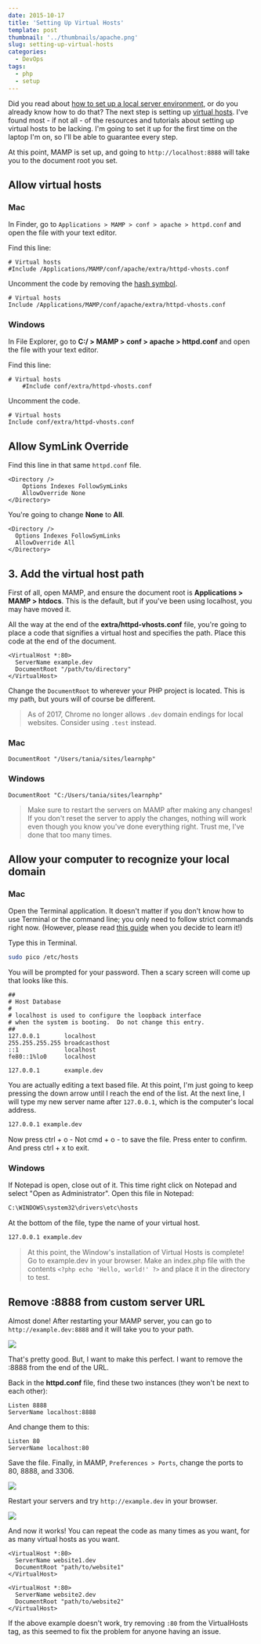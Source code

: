 ```yaml
---
date: 2015-10-17
title: 'Setting Up Virtual Hosts'
template: post
thumbnail: '../thumbnails/apache.png'
slug: setting-up-virtual-hosts
categories:
  - DevOps
tags:
  - php
  - setup
---
```


Did you read about [how to set up a local server environment](http://www.taniarascia.com/local-environment), or do you already know how to do that? The next step is setting up [virtual hosts](https://httpd.apache.org/docs/2.2/vhosts/). I've found most - if not all - of the resources and tutorials about setting up virtual hosts to be lacking. I'm going to set it up for the first time on the laptop I'm on, so I'll be able to guarantee every step.

At this point, MAMP is set up, and going to `http://localhost:8888` will take you to the document root you set.

## Allow virtual hosts

### Mac

In Finder, go to `Applications > MAMP > conf > apache > httpd.conf` and open the file with your text editor.

Find this line:

```apacheconf
# Virtual hosts
#Include /Applications/MAMP/conf/apache/extra/httpd-vhosts.conf
```

Uncomment the code by removing the [hash symbol](https://en.wiktionary.org/wiki/octothorpe).

```apacheconf
# Virtual hosts
Include /Applications/MAMP/conf/apache/extra/httpd-vhosts.conf
```

### Windows

In File Explorer, go to **C:/ > MAMP > conf > apache > httpd.conf** and open the file with your text editor.

Find this line:

```apacheconf
# Virtual hosts
    #Include conf/extra/httpd-vhosts.conf
```

Uncomment the code.

```apacheconf
# Virtual hosts
Include conf/extra/httpd-vhosts.conf
```

## Allow SymLink Override

Find this line in that same `httpd.conf` file.

```apacheconf
<Directory />
    Options Indexes FollowSymLinks
    AllowOverride None
</Directory>
```

You're going to change **None** to **All**.

```apacheconf
<Directory />
  Options Indexes FollowSymLinks
  AllowOverride All
</Directory>
```

## 3. Add the virtual host path

First of all, open MAMP, and ensure the document root is **Applications > MAMP > htdocs**. This is the default, but if you've been using localhost, you may have moved it.

All the way at the end of the **extra/httpd-vhosts.conf** file, you're going to place a code that signifies a virtual host and specifies the path. Place this code at the end of the document.

```apacheconf
<VirtualHost *:80>
  ServerName example.dev
  DocumentRoot "/path/to/directory"
</VirtualHost>
```

Change the `DocumentRoot` to wherever your PHP project is located. This is my path, but yours will of course be different.

> As of 2017, Chrome no longer allows `.dev` domain endings for local websites. Consider using `.test` instead.

### Mac

```apacheconf
DocumentRoot "/Users/tania/sites/learnphp"
```

### Windows

```apacheconf
DocumentRoot "C:/Users/tania/sites/learnphp"
```

> Make sure to restart the servers on MAMP after making any changes! If you don't reset the server to apply the changes, nothing will work even though you know you've done everything right. Trust me, I've done that too many times.

## Allow your computer to recognize your local domain

### Mac

Open the Terminal application. It doesn't matter if you don't know how to use Terminal or the command line; you only need to follow strict commands right now. (However, please read [this guide](https://www.taniarascia.com/how-to-use-the-command-line-for-apple-macos-and-linux/) when you decide to learn it!)

Type this in Terminal.

```bash
sudo pico /etc/hosts
```

You will be prompted for your password. Then a scary screen will come up that looks like this.

```terminal
##
# Host Database
#
# localhost is used to configure the loopback interface
# when the system is booting.  Do not change this entry.
##
127.0.0.1       localhost
255.255.255.255 broadcasthost
::1             localhost
fe80::1%lo0     localhost

127.0.0.1       example.dev
```

You are actually editing a text based file. At this point, I'm just going to keep pressing the down arrow until I reach the end of the list. At the next line, I will type my new server name after `127.0.0.1`, which is the computer's local address.

```bash
127.0.0.1 example.dev
```

Now press ctrl + o - Not cmd + o - to save the file. Press enter to confirm. And press ctrl + x to exit.

### Windows

If Notepad is open, close out of it. This time right click on Notepad and select "Open as Administrator". Open this file in Notepad:

```bash
C:\WINDOWS\system32\drivers\etc\hosts
```

At the bottom of the file, type the name of your virtual host.

```bash
127.0.0.1 example.dev
```

> At this point, the Window's installation of Virtual Hosts is complete! Go to example.dev in your browser. Make an index.php file with the contents `<?php echo 'Hello, world!' ?>` and place it in the directory to test.

## Remove :8888 from custom server URL

Almost done! After restarting your MAMP server, you can go to `http://example.dev:8888` and it will take you to your path.

![](../images/Screen-Shot-2015-10-16-at-11.25.27-PM.png)

That's pretty good. But, I want to make this perfect. I want to remove the :8888 from the end of the URL.

Back in the **httpd.conf** file, find these two instances (they won't be next to each other):

```apacheconf
Listen 8888
ServerName localhost:8888
```

And change them to this:

```apacheconf
Listen 80
ServerName localhost:80
```

Save the file. Finally, in MAMP, `Preferences > Ports`, change the ports to 80, 8888, and 3306.

![](../images/Screen-Shot-2015-10-16-at-11.53.58-PM.png)

Restart your servers and try `http://example.dev` in your browser.

![](../images/Screen-Shot-2015-10-16-at-11.56.08-PM.png)

And now it works! You can repeat the code as many times as you want, for as many virtual hosts as you want.

```apacheconf
<VirtualHost *:80>
  ServerName website1.dev
  DocumentRoot "path/to/website1"
</VirtualHost>

<VirtualHost *:80>
  ServerName website2.dev
  DocumentRoot "path/to/website2"
</VirtualHost>
```

If the above example doesn't work, try removing `:80` from the VirtualHosts tag, as this seemed to fix the problem for anyone having an issue.
